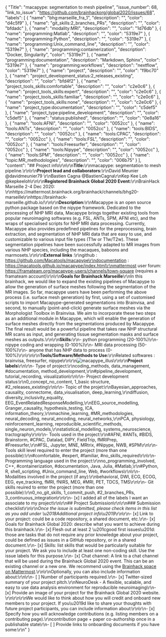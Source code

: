 {
  "Title": "macapype: segmentation to mesh pipeline",
  "issue_number": 68,
  "link_to_issue": "https://github.com/brainhackorg/global2020/issues/68",
  "labels": [
    {
      "name": "bhg:marseille_fra_1",
      "description": "",
      "color": "d4c5f9"
    },
    {
      "name": "git_skills:2_branches_PRs",
      "description": "",
      "color": "bfdadc"
    },
    {
      "name": "modality:MRI",
      "description": "",
      "color": "1d76db"
    },
    {
      "name": "programming:Matlab",
      "description": "",
      "color": "5319e7"
    },
    {
      "name": "programming:Python",
      "description": "",
      "color": "5319e7"
    },
    {
      "name": "programming:Unix_command_line",
      "description": "",
      "color": "5319e7"
    },
    {
      "name": "programming:containerization",
      "description": "Docker, Singularity",
      "color": "5319e7"
    },
    {
      "name": "programming:documentation",
      "description": "Markdown, Sphinx",
      "color": "5319e7"
    },
    {
      "name": "programming:workflows",
      "description": "nextflow",
      "color": "5319e7"
    },
    {
      "name": "project",
      "description": "",
      "color": "f9bc70"
    },
    {
      "name": "project_development_status:2_releases_existing",
      "description": "",
      "color": "bfd4f2"
    },
    {
      "name": "project_tools_skills:comfortable",
      "description": "",
      "color": "c2e0c6"
    },
    {
      "name": "project_tools_skills:expert",
      "description": "",
      "color": "c2e0c6"
    },
    {
      "name": "project_tools_skills:familiar",
      "description": "",
      "color": "c2e0c6"
    },
    {
      "name": "project_tools_skills:none",
      "description": "",
      "color": "c2e0c6"
    },
    {
      "name": "project_type:documentation",
      "description": "",
      "color": "c5def5"
    },
    {
      "name": "project_type:pipeline_development",
      "description": "",
      "color": "c5def5"
    },
    {
      "name": "status:published",
      "description": "",
      "color": "0e8a16"
    },
    {
      "name": "tools:AFNI",
      "description": "",
      "color": "0052cc"
    },
    {
      "name": "tools:ANTs",
      "description": "",
      "color": "0052cc"
    },
    {
      "name": "tools:BIDS",
      "description": "",
      "color": "0052cc"
    },
    {
      "name": "tools:CPAC",
      "description": "",
      "color": "0052cc"
    },
    {
      "name": "tools:FSL",
      "description": "",
      "color": "0052cc"
    },
    {
      "name": "tools:Freesurfer",
      "description": "",
      "color": "0052cc"
    },
    {
      "name": "tools:Nipype",
      "description": "",
      "color": "0052cc"
    },
    {
      "name": "tools:SPM",
      "description": "",
      "color": "0052cc"
    },
    {
      "name": "topic:MR_methodologies",
      "description": "",
      "color": "006b75"
    }
  ],
  "content": "## Project info\r\n\r\n**Title:**\r\nmacapype: segmentation to mesh pipeline.\r\n\r\n**Project lead and collaborators:**\r\nDavid Meunier @davidmeunier79 \r\nBastien Cagna @BastienCagna\r\nKep Kee Loh @kepkeeloh\r\n\r\n**Registered Brainhack Global 2020 Event:**\r\nBrainHack Marseille 2-4 Dec 2020: \r\nhttps://mattermost.brainhack.org/brainhack/channels/bhg20-marseille\r\nhttps://brainhack-marseille.github.io/\r\n\r\n**Description:**\r\nMacapype is an open source python package based on the nipype framework. Dedicated to the processing of NHP MRI data, Macapype brings together existing tools from popular neuroimaging softwares (e.g. FSL, ANTs, SPM, AFNI etc), and the wraps of specialised scripts for NHP MRI data processing. Currently, Macapype also provides predefined pipelines for the preprocessing, brain extraction, and segmentation of NHP MRI data that are easy to use, and customizable to various input file types (T1w or T1w/T2w). These segmentation pipelines have been successfully adapted to MR images from various NHP species, including the macaques, baboons and marmosets.\r\n\r\n**External links** :\r\ngithub : https://github.com/Macatools/macapype\r\ndocumentation : https://macatools.github.io/macapype/index.html\r\nmattermost user forum: https://framateam.org/macapype-users/channels/town-square (requires a framateam account)\r\n\r\n**Goals for Brainhack Marseille**\r\nIn this brainhack, we would like to expand the existing pipelines of Macapype to allow the generation of surface meshes following the segmentation of the MR images. So far, macapype users have been performing the above process (i.e. surface mesh generation) by first, using a set of customised scripts to import Macapype-generated segmentations into Brainvisa, and second, to manually (point-and-click) generate surface meshes via the Morphologist Toolbox in Brainvisa. We aim to incorporate these two steps as an additional module in Macapype, which will enable the generation of surface meshes directly from the segmentations produced by Macapype. The final result would be a powerful pipeline that takes raw NHP structural MR scans as input, and generating tissue segmentation masks and surface meshes as outputs.\r\n\r\n**Skills:**\r\n-  python programming (20-100%)\r\n- nipype coding and wrapping (0-100%)\r\n- MRI data processing (50-100%)\r\n- anyone that has NHP data to process (0-100%)\r\n\r\n\r\n**Tools/Software/Methods to Use:**\r\nRelated softwares : brainvisa, freesurfer, nipype\r\n\r\n![macapype_illus](https://user-images.githubusercontent.com/7290245/100080647-5eeb4f00-2e46-11eb-902c-78acef2b6c55.jpg)\r\n\r\n**Project labels**\r\n\r\n- Type of project:\r\ncoding_methods, data_management, #documentation, method_development,\r\n#pipeline_development, tutorial_recording, visualization\r\n\r\n- Project development status:\r\n0_concept_no_content, 1_basic structure, #2_releases_existing\r\n\r\n- Topic of the projet:\r\nBayesian_approaches, causality, connectome, data_visualisation, deep_learning,\r\ndiffusion, diversity_inclusivity_equality, EEG_EventRelatedResponseModelling,\r\nEEG_source_modelling, Granger_causality, hypothesis_testing, ICA, information_theory,\r\nmachine_learning, #MR_methodologies, neural_decoding, neural_encoding, neural_networks,\r\nPCA, physiology, reinforcement_learning, reproducible_scientific_methods, single_neuron_models,\r\nstatistical_modelling, systems_neuroscience, tractography\r\n\r\n- Tools used in the project:\r\n#AFNI, #ANTs, #BIDS, Brainstorm, #CPAC, Datalad, DIPY, FieldTrip, fMRIPrep, #Freesurfer,\r\n#FSL, Jupyter, MNE, MRtrix, #Nipype, NWB, #SPM\r\n\r\n- Tools skill level required to enter the project (more than one possible):\r\n#comfortable, #expert, #familiar, #no_skills_required\r\n\r\n- Programming language used in the project:\r\nno_programming_involved, C++, #containerization, #documentation, Java, Julia, #Matlab,\r\n#Python, R, shell_scripting, #Unix_command_line, Web, #workflows\r\n\r\n- Modalities involved in the project (if any):\r\nbehavioral, DWI, ECG, ECOG, EEG, eye_tracking, fMRI, fNIRS, MEG, #MRI, PET, TDCS, TMS\r\n\r\n- Git skills reuired to enter the project (more than one possible):\r\n0_no_git_skills, 1_commit_push, #2_branches_PRs, 3_continuous_integration\r\n\r\n- [x] I added all of the labels I want an associate to my project\r\n\r\n## Project Submission\r\n\r\n### Submission checklist\r\n\r\n*Once the issue is submitted, please check items in this list as you add under \u2018Additional project info\u2019*\r\n\r\n- [x] Link to your project: could be a code repository, a shared document, etc.\r\n- [x] Goals for Brainhack Global 2020: describe what you want to achieve during this brainhack.\r\n- [x] Flesh out at least 2 \u201cgood first issues\u201d: those are tasks that do not require any prior knowledge about your project, could be defined as issues in a GitHub repository, or in a shared document.\r\n- [x] Skills: list skills that would be particularly suitable for your project. We ask you to include at least one non-coding skill. Use the issue labels for this purpose.\r\n- [x] Chat channel: A link to a chat channel that will be used during the Brainhack Global 2020 event. This can be an existing channel or a new one. We recommend using the [Brainhack space on Mattermost](https://mattermost.brainhack.org/).\r\n\r\nOptionally, you can also include information about:\r\n\r\n- [ ] Number of participants required.\r\n- [x] Twitter-sized summary of your project pitch.\r\nNeuroDesk - A flexible, scalable, and easy to use data analysis environment for reproducible neuroimaging\r\n- [x] Provide an image of your project for the Brainhack Global 2020 website. \r\n\r\n\r\nWe would like to think about how you will credit and onboard new members to your project. If you\u2019d like to share your thoughts with future project participants, you can include information about:\r\n\r\n- [x] Specify how you will acknowledge contributions (e.g. listing members on a contributing page).\r\ncontribution page + paper co-authorship once in a publishable state\r\n- [ ] Provide links to onboarding documents if you have some:\r\n"
}
